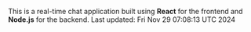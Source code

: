 This is a real-time chat application built using **React** for the frontend and **Node.js** for the backend.
Last updated: Fri Nov 29 07:08:13 UTC 2024
